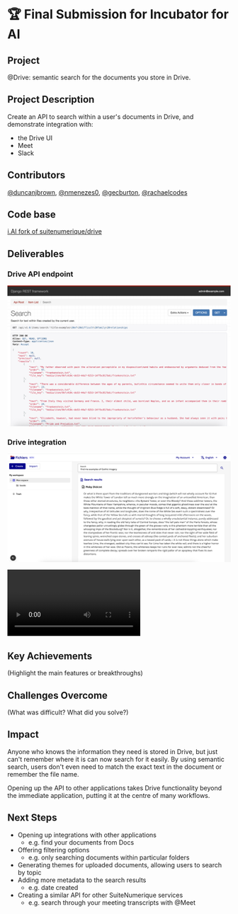 # 🏆 Final Submission for Incubator for AI

## Project
@Drive: semantic search for the documents you store in Drive.

## Project Description
Create an API to search within a user's documents in Drive, and demonstrate integration with:
* the Drive UI
* Meet
* Slack

## Contributors
<a href="https://github.com/duncanjbrown">@duncanjbrown</a>, <a href="https://github.com/nmenezes0">@nmenezes0</a>, <a href="https://github.com/gecburton">@gecburton</a>, <a href="https://github.com/rachaelcodes">@rachaelcodes</a>

## Code base
[i.AI fork of suitenumerique/drive](https://github.com/i-dot-ai/drive)


## Deliverables
### Drive API endpoint
![image](assets/drive_search_api.png)
### Drive integration
![image](assets/drive_search_interface_results.png)

<video src="https://raw.githubusercontent.com/yourusername/yourrepository/submissions/incubator-for-ai/assets/drive_search_interface_results.mp4" controls></video>


## Key Achievements
(Highlight the main features or breakthroughs)

## Challenges Overcome
(What was difficult? What did you solve?)

## Impact
Anyone who knows the information they need is stored in Drive, but just can't remember where it is can now search for it easily. By using semantic search, users don't even need to match the exact text in the document or remember the file name.

Opening up the API to other applications takes Drive functionality beyond the immediate application, putting it at the centre of many workflows. 

## Next Steps
* Opening up integrations with other applications
  * e.g. find your documents from Docs
* Offering filtering options
  * e.g. only searching documents within particular folders
* Generating themes for uploaded documents, allowing users to search by topic
* Adding more metadata to the search results
  * e.g. date created
* Creating a similar API for other SuiteNumerique services
  * e.g. search through your meeting transcripts with @Meet